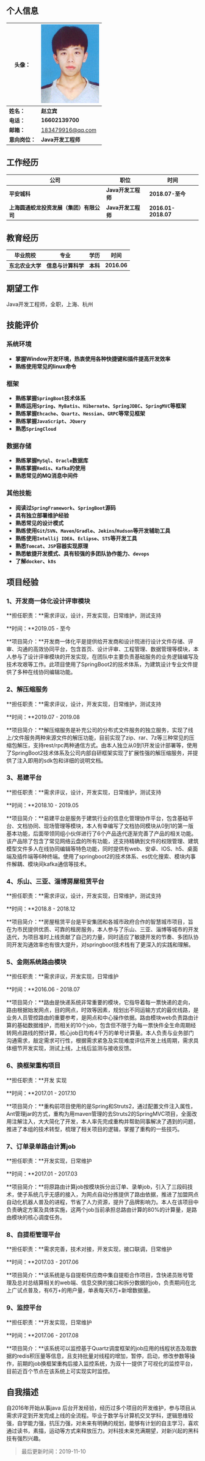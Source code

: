 ## 个人信息

| 头像：         | ![](index/my-picture.png) |
| -------------- | ------------------------- |
| **姓名：**     | **赵立宾**                |
| **电话：**     | **16602139700**           |
| **邮箱：**     | 183479916@qq.com          |
| **意向岗位：** | **Java开发工程师**        |

## 工作经历

| 公司                        | 职位               | 时间                |
| ---------------------------------------- | ------------------ | ------------------- |
| **平安城科**                             | **Java开发工程师** | **2018.07-至今**    |
| **上海圆通蛟龙投资发展（集团）有限公司** | **Java开发工程师** | **2016.01-2018.07** |

## 教育经历

| 毕业院校         | 专业               | 学历     | 时间        |
| ---------------- | ------------------ | -------- | ----------- |
| **东北农业大学** | **信息与计算科学** | **本科** | **2016.06** |

## 期望工作

Java开发工程师，全职，上海、杭州

## 技能评价

### 系统环境

- **掌握Window开发环境，热衷使用各种快捷键和插件提高开发效率**
- **熟练使用常见的linux命令**

### 框架

- **熟练掌握`SpringBoot`技术体系**
- **熟练运用`Spring`、`MyBatis`、`Hibernate`、`SpringJDBC`、`SpringMVC`等框架**
- **熟练掌握`Ehcache`、`Quartz`、`Hessian`、`GRPC`等常见框架**
- **熟练掌握`JavaScript`、`JQuery`**
- **熟悉`SpringCloud`**

### 数据存储

- **熟练掌握`MySql`、`Oracle`数据库**
- **熟练掌握`Redis`、`Kafka`的使用**
- **熟悉常见的MQ消息中间件**

### 其他技能

- **阅读过`SpringFramework`、`SpringBoot`源码**
- **具有独立部署维护经验**
- **熟悉常见的设计模式**
- **熟练使用`Git`/`SVN`、`Maven`/`Gradle`、`Jekins`/`Hudson`等开发辅助工具**
- **熟练使用`Intellij IDEA`、`Eclipse`、`STS`等开发工具**
- **熟悉`Tomcat`、`JSP`容器实现原理**
- **熟悉敏捷开发模式、具有较强的多团队协作能力、`devops`**
- **了解`docker`、`k8s`**

## 项目经验

### 1、开发商一体化设计评审模块	

**担任职责：**需求评议，设计，开发实现，日常维护，测试支持	

**时间：**2019.05 - 至今

**项目简介：**开发商一体化平是提供给开发商和设计院进行设计文件存储、评审、沟通的高效协同平台，包含首页、设计评审、工程管理、数据管理等模块，本人参与了设计评审模块的开发实现，在团队中主要负责基础服务的业务逻辑编写及技术攻艰等工作。此项目使用了SpringBoot2的技术体系，为建筑设计专业文件提供了多种在线协同编辑功能。

### 2、解压缩服务	

**担任职责：**需求评议，设计，开发实现，日常维护，测试支持	

**时间：**2019.07 - 2019.08

**项目简介：**解压缩服务是补充公司的分布式文件服务的独立服务，实现了线上/文件服务两种来源文件的解压功能，目前实现了zip、rar、7z等三种常见的压缩包解压，支持rest/rpc两种通信方式。由本人独立从0到1开发设计部署等，使用了SpringBoot2技术体系及公司内部自研框架实现了扩展性强的解压缩服务，并提供了注入即用的sdk包和详细的说明文档。

### 3、易建平台	

**担任职责：**需求评议，设计，开发实现，日常维护，测试支持	

**时间：**2018.10 - 2019.05

**项目简介：**易建平台是服务于建筑行业的信息化管理协作平台，包含基础平台、文档协同、现场管理等模块，本人有幸编写了文档协同模块从0到1的第一版基本功能，后面带领同组小伙伴进行了6个产品迭代逐渐完善了产品的相关功能。该产品除了包含了常见网络云盘的所有功能，还支持精确到文件的权限管理、建筑模型文件多人在线协同编辑等特色功能，同时提供有web、安卓、IOS、h5、桌面端及插件端等6种终端。使用了springboot2的技术体系、es优化搜索、模块内事件解耦、模块间kafka通信等技术。

### 4、乐山、三亚、淄博房屋租赁平台	

**担任职责：**需求评议，设计，开发实现，日常维护，测试支持

**时间：**2018.8 - 2018.12

**项目简介：**房屋租赁平台是平安集团和各城市政府合作的智慧城市项目，旨在为市民提供优质、可靠的租房服务，本人参与了乐山、三亚、淄博等城市的开发迭代，为项目准时上线贡献了自己的力量，同时适应了敏捷开发的节奏、多团队协同开发沟通效率也有很大提升，对springboot技术栈有了更深入的实践和理解。

### 5、金刚系统路由模块	

**担任职责：**需求评议，开发实现，日常维护

**时间：**2016.06 - 2018.07

**项目简介：**路由是快递系统非常重要的模块，它指导着每一票快递的走向，路由根据始发网点，目的网点，时效等因素，规划出不同运输方式的最优线路，是业务人员管控路由的重要参考，是网点和中心操作依据。路由模块web负责路由计算的基础数据维护，而相关的10个job，包含但不限于为每一票快件全生命周期经转网点路线的预计算，核心job日均有4千万的单号计算量。本人负责与业务部门沟通需求，敲定需求可行性，根据需求紧急及实现难度评估开发上线周期，需求具体细节开发实现，测试上线，上线后监测与接收反馈。

### 6、换框架重构项目	

**担任职责：**开发 实现 	

**时间：**2017.01 - 2017.10  

**项目简介：**重构前项目使用的是Spring和Struts2，通过配置文件注入属性，Ant管理jar的方式，重构为用maven管理的去Struts2的SpringMVC项目，全面改用注解注入，大大简化了开发，本人率先完成重构并帮助同事解决了遇到的问题，推进了本组的技术转型，梳理了相关项目的逻辑，掌握了重构的一些技巧。

### 7、订单录单路由计算job 	

**担任职责：**开发实现，日常维护

**时间：**2017.01 - 2017.03  

**项目简介：**将原路由计算job按模块拆分出订单、录单job，引入了三段码技术，使子系统几乎无感的接入，为网点自动分拣提供了路由依据，推进了加盟网点自动化机器人普及的进程，节省了人力资源，提升了品牌影响力。本人在该项目中负责确定方案及具体实施，这两个job当前承担总路由计算的80%的计算量，是路由模块的核心调度任务。

### 8、自提柜管理平台 	

**担任职责：**需求完善，技术对接，开发实现，接口联调，日常维护  	

**时间：**2017.03 - 2017.06  

**项目简介：**该系统是与自提柜供应商中集自提柜合作项目，含快递员账号管理及总对总结算相关的web端、信息交换的接口和拆分数据的job，负责期间在北上广试点普及，有6万+的用户量，单表每天6万+新增数据量。 

### 9、监控平台 	

**担任职责：**开发实现，日常维护  	

**时间：**2017.06 - 2017.08  

**项目简介：**该系统可以监控基于Quartz调度框架的job应用的线程状态及取数据的redis积压量等信息，且支持批量对线程的增加，暂停，启动，修改参数等操作，前期的job换框架重构后接入监控系统，为双十一提供了可视化的监控平台，目前近百个节点在该系统上可实现实时监控。

## 自我描述

自2016年开始从事java 后台开发经验，经历过多个项目的开发维护，参与项目从需求评定到开发完成上线的全流程。毕业于数学与计算机交叉学科，逻辑思维较强，自学能力强，抗压力强，对未来有明确的规划，能够有计划的自主学习，喜欢通过读书，素描，运动等方式来释放压力。对科技未来充满期望，对新兴起的黑科技有强烈兴趣。

> 最后更新时间：2019-11-10